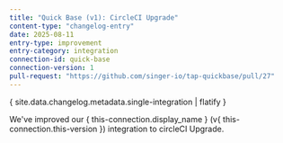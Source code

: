 ```yaml
---
title: "Quick Base (v1): CircleCI Upgrade"
content-type: "changelog-entry"
date: 2025-08-11
entry-type: improvement
entry-category: integration
connection-id: quick-base
connection-version: 1
pull-request: "https://github.com/singer-io/tap-quickbase/pull/27"
---
```

{ site.data.changelog.metadata.single-integration | flatify }

We've improved our { this-connection.display_name } (v{ this-connection.this-version }) integration to circleCI Upgrade.